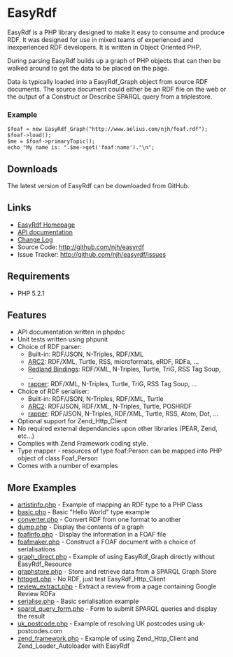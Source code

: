 EasyRdf
=======
EasyRdf is a PHP library designed to make it easy to consume and produce RDF. It
was designed for use in mixed teams of experienced and inexperienced RDF
developers. It is written in Object Oriented PHP.

During parsing EasyRdf builds up a graph of PHP objects that can then be walked
around to get the data to be placed on the page.

Data is typically loaded into a EasyRdf_Graph object from source RDF documents.
The source document could either be an RDF file on the web or the output of a
Construct or Describe SPARQL query from a triplestore.

### Example ###

    $foaf = new EasyRdf_Graph("http://www.aelius.com/njh/foaf.rdf");
    $foaf->load();
    $me = $foaf->primaryTopic();
    echo "My name is: ".$me->get('foaf:name')."\n";

Downloads
---------

The latest version of EasyRdf can be downloaded from GitHub.

Links
-----

* [EasyRdf Homepage](http://www.aelius.com/njh/easyrdf/)
* [API documentation](http://www.aelius.com/njh/easyrdf/docs/)
* [Change Log](http://github.com/njh/easyrdf/blob/master/CHANGELOG.md)
* Source Code: <http://github.com/njh/easyrdf>
* Issue Tracker: <http://github.com/njh/easyrdf/issues>

Requirements
------------

* PHP 5.2.1


Features
--------

* API documentation written in phpdoc
* Unit tests written using phpunit
* Choice of RDF parser:
  * Built-in: RDF/JSON, N-Triples, RDF/XML
  * [ARC2](http://arc.semsol.org/): RDF/XML, Turtle, RSS, microformats, eRDF, RDFa, ...
  * [Redland Bindings](http://librdf.org/bindings/): RDF/XML, N-Triples, Turtle, TriG, RSS Tag Soup, ...
  * [rapper](http://librdf.org/raptor/rapper.html): RDF/XML, N-Triples, Turtle, TriG, RSS Tag Soup, ...
* Choice of RDF serialiser:
  * Built-in: RDF/JSON, N-Triples, RDF/XML, Turtle
  * [ARC2](http://arc.semsol.org/): RDF/JSON, RDF/XML, N-Triples, Turtle, POSHRDF
  * [rapper](http://librdf.org/raptor/rapper.html): RDF/JSON, N-Triples, RDF/XML, Turtle, RSS, Atom, Dot, ...
* Optional support for Zend_Http_Client
* No required external dependancies upon other libraries (PEAR, Zend, etc...)
* Complies with Zend Framework coding style.
* Type mapper - resources of type foaf:Person can be mapped into PHP object of class Foaf_Person
* Comes with a number of examples


More Examples
-------------

* [artistinfo.php](http://github.com/njh/easyrdf/blob/master/examples/artistinfo.php#path) - Example of mapping an RDF type to a PHP Class
* [basic.php](http://github.com/njh/easyrdf/blob/master/examples/basic.php#path) - Basic "Hello World" type example
* [converter.php](http://github.com/njh/easyrdf/blob/master/examples/converter.php#path) - Convert RDF from one format to another
* [dump.php](http://github.com/njh/easyrdf/blob/master/examples/dump.php#path) - Display the contents of a graph
* [foafinfo.php](http://github.com/njh/easyrdf/blob/master/examples/foafinfo.php#path) - Display the information in a FOAF file
* [foafmaker.php](http://github.com/njh/easyrdf/blob/master/examples/foafmaker.php#path) - Construct a FOAF document with a choice of serialisations
* [graph_direct.php](http://github.com/njh/easyrdf/blob/master/examples/graph_direct.php#path) - Example of using EasyRdf_Graph directly without EasyRdf_Resource
* [graphstore.php](http://github.com/njh/easyrdf/blob/master/examples/graphstore.php#path) - Store and retrieve data from a SPARQL Graph Store
* [httpget.php](http://github.com/njh/easyrdf/blob/master/examples/httpget.php#path) - No RDF, just test EasyRdf_Http_Client
* [review_extract.php](http://github.com/njh/easyrdf/blob/master/examples/review_extract.php#path) - Extract a review from a page containing Google Review RDFa
* [serialise.php](http://github.com/njh/easyrdf/blob/master/examples/serialise.php#path) - Basic serialisation example
* [sparql_query_form.php](http://github.com/njh/easyrdf/blob/master/examples/sparql_query_form.php#path) - Form to submit SPARQL queries and display the result
* [uk_postcode.php](http://github.com/njh/easyrdf/blob/master/examples/uk_postcode.php#path) - Example of resolving UK postcodes using uk-postcodes.com
* [zend_framework.php](http://github.com/njh/easyrdf/blob/master/examples/zend_framework.php#path) - Example of using Zend_Http_Client and Zend_Loader_Autoloader with EasyRdf
